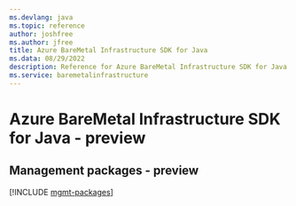 ```yaml
---
ms.devlang: java
ms.topic: reference
author: joshfree
ms.author: jfree
title: Azure BareMetal Infrastructure SDK for Java
ms.data: 08/29/2022
description: Reference for Azure BareMetal Infrastructure SDK for Java
ms.service: baremetalinfrastructure
---
```

# Azure BareMetal Infrastructure SDK for Java - preview

## Management packages - preview
[!INCLUDE [mgmt-packages](baremetal-infrastructure-mgmt-index.md)]